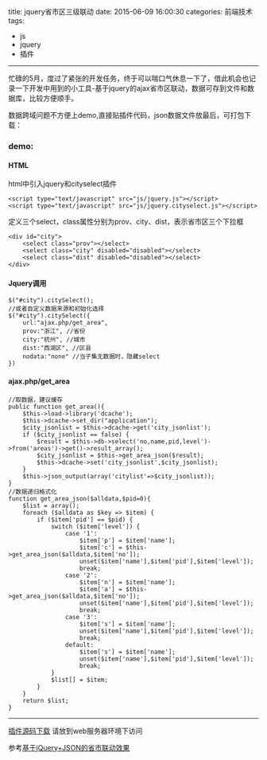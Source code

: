 title: jquery省市区三级联动
date: 2015-06-09 16:00:30
categories: 前端技术
tags:
- js
- jquery
- 插件

---

忙碌的5月，度过了紧张的开发任务，终于可以喘口气休息一下了，借此机会也记录一下开发中用到的小工具-基于jquery的ajax省市区联动，数据可存到文件和数据库，比较方便顺手。

数据跨域问题不方便上demo,直接贴插件代码，json数据文件放最后，可打包下载：

### demo:

#### HTML

html中引入jquery和cityselect插件

	<script type="text/javascript" src="js/jquery.js"></script> 
	<script type="text/javascript" src="js/jquery.cityselect.js"></script>

定义三个select，class属性分别为prov、city、dist，表示省市区三个下拉框

	<div id="city"> 
	    <select class="prov"></select>  
	    <select class="city" disabled="disabled"></select> 
	    <select class="dist" disabled="disabled"></select> 
	</div>

#### Jquery调用

	$("#city").citySelect();
	//或者自定义数据来源和初始化选择
	$("#city").citySelect({  
	    url:"ajax.php/get_area",  
	    prov:"浙江", //省份 
	    city:"杭州", //城市 
	    dist:"西湖区", //区县 
	    nodata:"none" //当子集无数据时，隐藏select 
	})

<!-- more -->

#### ajax.php/get_area
	
	//取数据，建议缓存
	public function get_area(){
		$this->load->library('dcache');
 		$this->dcache->set_dir("application");
		$city_jsonlist = $this->dcache->get('city_jsonlist');
		if ($city_jsonlist == false) {
			$result = $this->db->select('no,name,pid,level')->from('areas')->get()->result_array();
			$city_jsonlist = $this->get_area_json($result);
			$this->dcache->set('city_jsonlist',$city_jsonlist);
		}
		$this->json_output(array('citylist'=>$city_jsonlist));
	}
	//数据递归格式化
	function get_area_json($alldata,$pid=0){
		$list = array();
		foreach ($alldata as $key => $item) {
			if ($item['pid'] == $pid) {
				switch ($item['level']) {
					case '1':
						$item['p'] = $item['name'];
						$item['c'] = $this->get_area_json($alldata,$item['no']);
						unset($item['name'],$item['pid'],$item['level']);
						break;
					case '2':
						$item['n'] = $item['name'];
						$item['a'] = $this->get_area_json($alldata,$item['no']);
						unset($item['name'],$item['pid'],$item['level']);
						break;
					case '3':
						$item['s'] = $item['name'];
						unset($item['name'],$item['pid'],$item['level']);
						break;
					default:
						$item['s'] = $item['name'];
						unset($item['name'],$item['pid'],$item['level']);
						break;
				}
				$list[] = $item;
			}
		}
		return $list;
	}
                                                                                          
--------------

[插件源码下载](http://pan.baidu.com/s/1bnyJz0j) 请放到web服务器环境下访问

参考[基于jQuery+JSON的省市联动效果](http://www.helloweba.com/view-blog-188.html)